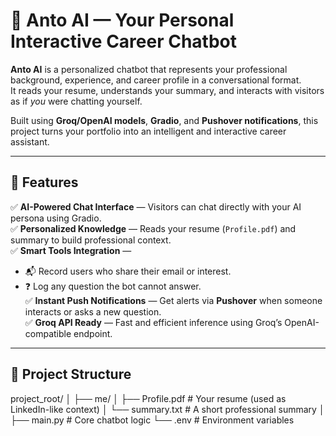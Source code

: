 # 🧠 Anto AI — Your Personal Interactive Career Chatbot  

**Anto AI** is a personalized chatbot that represents your professional background, experience, and career profile in a conversational format.  
It reads your resume, understands your summary, and interacts with visitors as if *you* were chatting yourself.  

Built using **Groq/OpenAI models**, **Gradio**, and **Pushover notifications**, this project turns your portfolio into an intelligent and interactive career assistant.  

---

## 🚀 Features  

✅ **AI-Powered Chat Interface** — Visitors can chat directly with your AI persona using Gradio.  
✅ **Personalized Knowledge** — Reads your resume (`Profile.pdf`) and summary to build professional context.  
✅ **Smart Tools Integration** —  
- 📬 Record users who share their email or interest.  
- ❓ Log any question the bot cannot answer.  
✅ **Instant Push Notifications** — Get alerts via **Pushover** when someone interacts or asks a new question.  
✅ **Groq API Ready** — Fast and efficient inference using Groq’s OpenAI-compatible endpoint.  

---

## 🧩 Project Structure  

project_root/
│
├── me/
│ ├── Profile.pdf # Your resume (used as LinkedIn-like context)
│ └── summary.txt # A short professional summary
│
├── main.py # Core chatbot logic
└── .env # Environment variables
